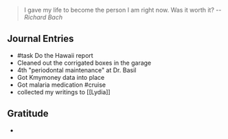 > I gave my life to become the person I am right now. Was it worth it?
> -- <cite>Richard Bach</cite>


## Journal Entries
-  #task Do the Hawaii report
- Cleaned out the corrigated boxes in the garage
- 4th "periodontal maintenance" at Dr. Basil
- Got Kmymoney data into place
- Got malaria medication #cruise 
- collected my writings to [[Lydia]]

## Gratitude
- 


